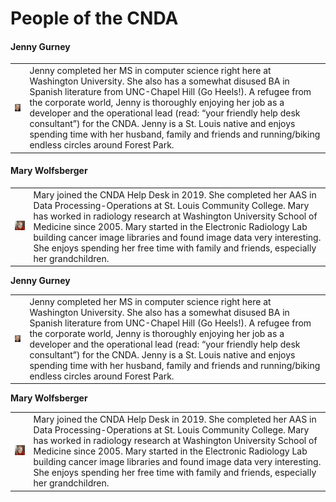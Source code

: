 # People of the CNDA

<h4>Jenny Gurney</h4>
<table>
 <tr>
  <td><img src="./images/gurney.jpg"></td>
  <td>Jenny completed her MS in computer science right here at Washington University. She also has a somewhat disused BA in Spanish literature from UNC-Chapel Hill (Go Heels!). A refugee from the corporate world, Jenny is thoroughly enjoying her job as a developer and the operational lead (read: “your friendly help desk consultant”) for the CNDA. Jenny is a St. Louis native and enjoys spending time with her husband, family and friends and running/biking endless circles around Forest Park.</td>
 </tr>
</table>

<h4>Mary Wolfsberger</h4>

<table>
 <tr>
  <td><img src="./images/wolfsberger.jpg"></td>
  <td>Mary joined the CNDA Help Desk in 2019. She completed her AAS in Data Processing-Operations at St. Louis Community College. Mary has worked in radiology research at Washington University School of Medicine since 2005. Mary started in the Electronic Radiology Lab building cancer image libraries and found image data very interesting. She enjoys spending her free time with family and friends, especially her grandchildren.</td>
 </tr>
</table>

**Jenny Gurney**

|    |    |
|----|----|
| ![Jenny Gurney](images/gurney.jpg)   | Jenny completed her MS in computer science right here at Washington University. She also has a somewhat disused BA in Spanish literature from UNC-Chapel Hill (Go Heels!). A refugee from the corporate world, Jenny is thoroughly enjoying her job as a developer and the operational lead (read: “your friendly help desk consultant”) for the CNDA. Jenny is a St. Louis native and enjoys spending time with her husband, family and friends and running/biking endless circles around Forest Park. |



**Mary Wolfsberger**

|    |    |
|----|----|
| ![Mary Wolfsberger](images/wolfsberger.jpg)   | Mary joined the CNDA Help Desk in 2019. She completed her AAS in Data Processing-Operations at St. Louis Community College. Mary has worked in radiology research at Washington University School of Medicine since 2005. Mary started in the Electronic Radiology Lab building cancer image libraries and found image data very interesting. She enjoys spending her free time with family and friends, especially her grandchildren.  |



